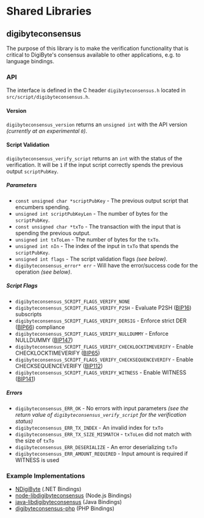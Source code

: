 Shared Libraries
================

## digibyteconsensus

The purpose of this library is to make the verification functionality that is critical to DigiByte's consensus available to other applications, e.g. to language bindings.

### API

The interface is defined in the C header `digibyteconsensus.h` located in  `src/script/digibyteconsensus.h`.

#### Version

`digibyteconsensus_version` returns an `unsigned int` with the API version *(currently at an experimental `0`)*.

#### Script Validation

`digibyteconsensus_verify_script` returns an `int` with the status of the verification. It will be `1` if the input script correctly spends the previous output `scriptPubKey`.

##### Parameters
- `const unsigned char *scriptPubKey` - The previous output script that encumbers spending.
- `unsigned int scriptPubKeyLen` - The number of bytes for the `scriptPubKey`.
- `const unsigned char *txTo` - The transaction with the input that is spending the previous output.
- `unsigned int txToLen` - The number of bytes for the `txTo`.
- `unsigned int nIn` - The index of the input in `txTo` that spends the `scriptPubKey`.
- `unsigned int flags` - The script validation flags *(see below)*.
- `digibyteconsensus_error* err` - Will have the error/success code for the operation *(see below)*.

##### Script Flags
- `digibyteconsensus_SCRIPT_FLAGS_VERIFY_NONE`
- `digibyteconsensus_SCRIPT_FLAGS_VERIFY_P2SH` - Evaluate P2SH ([BIP16](https://github.com/DigiByte-Core/bips/blob/master/bip-0016.mediawiki)) subscripts
- `digibyteconsensus_SCRIPT_FLAGS_VERIFY_DERSIG` - Enforce strict DER ([BIP66](https://github.com/DigiByte-Core/bips/blob/master/bip-0066.mediawiki)) compliance
- `digibyteconsensus_SCRIPT_FLAGS_VERIFY_NULLDUMMY` - Enforce NULLDUMMY ([BIP147](https://github.com/DigiByte-Core/bips/blob/master/bip-0147.mediawiki))
- `digibyteconsensus_SCRIPT_FLAGS_VERIFY_CHECKLOCKTIMEVERIFY` - Enable CHECKLOCKTIMEVERIFY ([BIP65](https://github.com/DigiByte-Core/bips/blob/master/bip-0065.mediawiki))
- `digibyteconsensus_SCRIPT_FLAGS_VERIFY_CHECKSEQUENCEVERIFY` - Enable CHECKSEQUENCEVERIFY ([BIP112](https://github.com/DigiByte-Core/bips/blob/master/bip-0112.mediawiki))
- `digibyteconsensus_SCRIPT_FLAGS_VERIFY_WITNESS` - Enable WITNESS ([BIP141](https://github.com/DigiByte-Core/bips/blob/master/bip-0141.mediawiki))

##### Errors
- `digibyteconsensus_ERR_OK` - No errors with input parameters *(see the return value of `digibyteconsensus_verify_script` for the verification status)*
- `digibyteconsensus_ERR_TX_INDEX` - An invalid index for `txTo`
- `digibyteconsensus_ERR_TX_SIZE_MISMATCH` - `txToLen` did not match with the size of `txTo`
- `digibyteconsensus_ERR_DESERIALIZE` - An error deserializing `txTo`
- `digibyteconsensus_ERR_AMOUNT_REQUIRED` - Input amount is required if WITNESS is used

### Example Implementations
- [NDigiByte](https://github.com/NicolasDorier/NDigiByte/blob/master/NDigiByte/Script.cs#L814) (.NET Bindings)
- [node-libdigibyteconsensus](https://github.com/bitpay/node-libdigibyteconsensus) (Node.js Bindings)
- [java-libdigibyteconsensus](https://github.com/dexX7/java-libdigibyteconsensus) (Java Bindings)
- [digibyteconsensus-php](https://github.com/Bit-Wasp/digibyteconsensus-php) (PHP Bindings)
